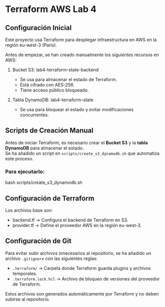 # Terraform AWS Lab 4

## Configuración Inicial

Este proyecto usa Terraform para desplegar infraestructura en AWS en la región eu-west-3 (París).

Antes de empezar, se han creado manualmente los siguientes recursos en AWS:

1. Bucket S3: lab4-terraform-state-backend  
   - Se usa para almacenar el estado de Terraform.  
   - Está cifrado con AES-256.  
   - Tiene acceso público bloqueado.  

2. Tabla DynamoDB: lab4-terraform-state  
   - Se usa para bloquear el estado y evitar modificaciones concurrentes.  

## Scripts de Creación Manual

Antes de iniciar Terraform, es necesario crear el **Bucket S3** y la **tabla DynamoDB** para almacenar el estado.  
Se ha añadido un script en `scripts/create_s3_dynamodb.sh` que automatiza este proceso.

### Para ejecutarlo:

bash scripts/create_s3_dynamodb.sh


## Configuración de Terraform

Los archivos base son:
- backend.tf → Configura el backend de Terraform en S3.  
- provider.tf → Define el proveedor AWS en la región eu-west-3.  

## Configuración de Git

Para evitar subir archivos innecesarios al repositorio, se ha añadido un archivo `.gitignore` con las siguientes reglas:

- `.terraform/` → Carpeta donde Terraform guarda plugins y archivos temporales.  
- `.terraform.lock.hcl` → Archivo de bloqueo de versiones del proveedor de Terraform.  

Estos archivos son generados automáticamente por Terraform y no deben subirse al repositorio.  
